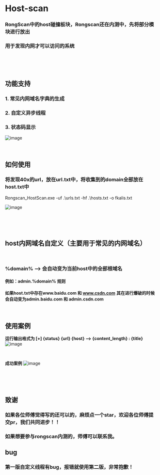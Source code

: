# Host-scan
### RongScan中的host碰撞板块，Rongscan还在内测中，先将部分模块进行放出
### 用于发现内网才可以访问的系统
<br>
<br>
<br>

## 功能支持
### 1. 常见内网域名字典的生成 
### 2. 自定义异步线程
### 3. 状态码显示
![image](https://github.com/FFR66/host-scan/assets/110553194/d7d8c1b5-3bfa-4e48-a138-9dde0dc18f6c)
<br>
<br>
<br>

## 如何使用
### 将发现40x的url，放在url.txt中，将收集到的domain全部放在host.txt中
  Rongscan_HostScan.exe -uf .\urls.txt -hf .\hosts.txt -o fkalis.txt
  <br>
   
  ![image](https://github.com/FFR66/host-scan/assets/110553194/d3ca7366-15f9-4e9d-8e91-c12782dd3919)



<br>
<br>
<br>

## host内网域名自定义（主要用于常见的内网域名）
<br>

### %domain% --> 会自动变为当前host中的全部根域名
#### 例如：admin.%domain% 规则
**如果host.txt中存在www.baidu.com 和 www.csdn.com**
**其在进行爆破的时候会自动变为admin.baidu.com 和 admin.csdn.com**
<br>
<br>
<br>


## 使用案例


**运行输出格式为 [+] {status} {url} {host}  -->  {content_length} : {title}**
![image](https://github.com/FFR66/host-scan/assets/110553194/1027f1f3-5359-4f6a-946c-60e33d91c254)

<br>

**成功案例**
![image](https://github.com/FFR66/host-scan/assets/110553194/c9a47f3e-ac85-4113-bd56-e9c0e77ceee3)



<br>
<br>
<br>




## 致谢
### 如果各位师傅觉得写的还可以的，麻烦点一个star，欢迎各位师傅提交pr，我们共同进步！！
### 如果想要参与rongscan内测的，师傅可以联系我。



## bug
### 第一版自定义线程有bug，报错就使用第二版，非常抱歉！
